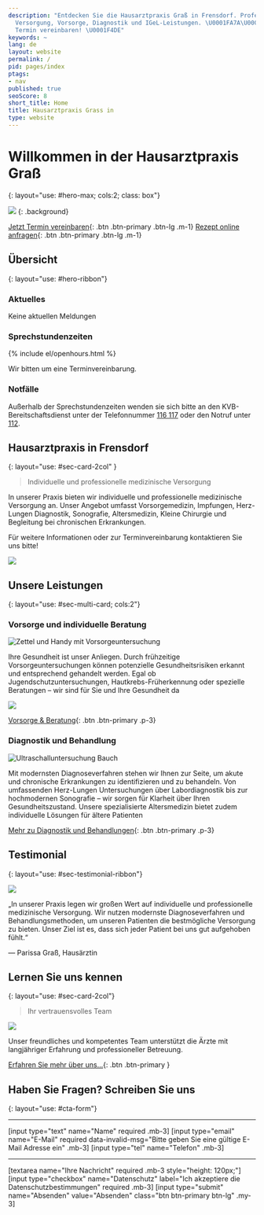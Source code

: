 ```yaml
---
description: "Entdecken Sie die Hausarztpraxis Graß in Frensdorf. Professionelle medizinische
  Versorgung, Vorsorge, Diagnostik und IGeL-Leistungen. \U0001FA7A\U0001F469‍⚕️ Jetzt
  Termin vereinbaren! \U0001F4DE"
keywords: ~
lang: de
layout: website
permalink: /
pid: pages/index
ptags:
- nav
published: true
seoScore: 8
short_title: Home
title: Hausarztpraxis Grass in
type: website
---
```

# Willkommen in der Hausarztpraxis Graß
{: layout="use: #hero-max; cols:2; class: box"}

![](https://cdn.leuffen.de//leu-stock/v2/63/c_gfedcba/AdobeStock_86161955.webp)
{: .background}

[Jetzt Termin vereinbaren](/kontakt){: .btn .btn-primary .btn-lg .m-1}
[Rezept online anfragen](/online-rezept){: .btn .btn-primary .btn-lg .m-1}


## Übersicht
{: layout="use: #hero-ribbon"}

### Aktuelles

<liweco-news>Keine aktuellen Meldungen</liweco-news>

### Sprechstundenzeiten

{% include el/openhours.html %}

Wir bitten um eine Terminvereinbarung.

### Notfälle

Außerhalb der Sprechstundenzeiten wenden sie sich bitte an den KVB-Bereitschaftsdienst unter der Telefonnummer [116 117](tel:116117) oder den Notruf unter [112](tel:112).



## Hausarztpraxis in Frensdorf
{: layout="use: #sec-card-2col" }

> Individuelle und professionelle medizinische Versorgung

In unserer Praxis bieten wir individuelle und professionelle medizinische Versorgung an. Unser Angebot umfasst Vorsorgemedizin, Impfungen, Herz-Lungen Diagnostik, Sonografie, Altersmedizin, Kleine Chirurgie und Begleitung bei chronischen Erkrankungen. 

Für weitere Informationen oder zur Terminvereinbarung kontaktieren Sie uns bitte!

![](https://cdn.leuffen.de//leu-stock/v2/69/131-86_gfedcba/AdobeStock_319898261.webp)


## Unsere Leistungen
{: layout="use: #sec-multi-card; cols:2"}



### Vorsorge und individuelle Beratung

![Zettel und Handy mit Vorsorgeuntersuchung](https://cdn.leuffen.de//leu-stock/v2/31/c_gfedcba/AdobeStock_114414482.webp)

Ihre Gesundheit ist unser Anliegen. Durch frühzeitige Vorsorgeuntersuchungen können potenzielle Gesundheitsrisiken erkannt 
und entsprechend gehandelt werden. Egal ob Jugendschutzuntersuchungen, Hautkrebs-Früherkennung oder spezielle Beratungen – 
wir sind für Sie und Ihre Gesundheit da

![](https://cdn.leuffen.de//leu-stock/v2/70/77-51_gfedcba/AdobeStock_87378997.webp)

[Vorsorge & Beratung](/leistungen/vorsorge.de.html){: .btn .btn-primary .p-3}


### Diagnostik und Behandlung

![Ultraschalluntersuchung Bauch](https://cdn.leuffen.de//leu-stock/v2/22/460-307_gfedcba/AdobeStock_484261570.webp)

Mit modernsten Diagnoseverfahren stehen wir Ihnen zur Seite, um akute und chronische Erkrankungen zu identifizieren und zu behandeln. Von umfassenden 
Herz-Lungen Untersuchungen über Labordiagnostik bis zur hochmodernen Sonografie – wir sorgen für Klarheit über Ihren Gesundheitszustand. 
Unsere spezialisierte Altersmedizin bietet zudem individuelle Lösungen für ältere Patienten

[Mehr zu Diagnostik und Behandlungen](/leistungen/diagnostik.de.html){: .btn .btn-primary .p-3}




## Testimonial
{: layout="use: #sec-testimonial-ribbon"}

![](https://cdn.leuffen.de//leu-stock/v2/73/991-661_gfedcba/AdobeStock_185581198.webp)

„In unserer Praxis legen wir großen Wert auf individuelle und professionelle medizinische Versorgung. Wir nutzen modernste Diagnoseverfahren und Behandlungsmethoden, um unseren Patienten die bestmögliche Versorgung zu bieten. Unser Ziel ist es, dass sich jeder Patient bei uns gut aufgehoben fühlt.“

— Parissa Graß, Hausärztin




## Lernen Sie uns kennen
{: layout="use: #sec-card-2col"}

> Ihr vertrauensvolles Team

![](https://cdn.leuffen.de//leu-stock/v2/60/418-279_gfedcba/AdobeStock_99592855.webp)




Unser freundliches und kompetentes Team unterstützt die Ärzte mit langjähriger Erfahrung und professioneller Betreuung.

[Erfahren Sie mehr über uns...](/ueber-uns){: .btn .btn-primary }


## Haben Sie Fragen? Schreiben Sie uns
{: layout="use: #cta-form"}


---

[input type="text"  name="Name" required .mb-3]
[input type="email" name="E-Mail" required data-invalid-msg="Bitte geben Sie eine gültige E-Mail Adresse ein" .mb-3]
[input type="tel" name="Telefon" .mb-3]

---

[textarea name="Ihre Nachricht" required .mb-3 style="height: 120px;"]
[input type="checkbox" name="Datenschutz" label="Ich akzeptiere die Datenschutzbestimmungen" required .mb-3]
[input type="submit" name="Absenden" value="Absenden" class="btn btn-primary btn-lg" .my-3]
